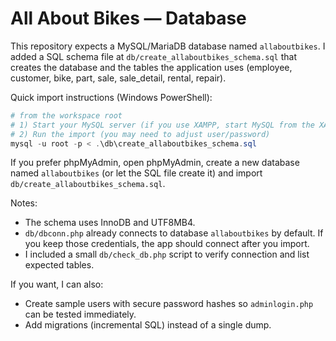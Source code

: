 # All About Bikes — Database

This repository expects a MySQL/MariaDB database named `allaboutbikes`. I added a SQL schema file at `db/create_allaboutbikes_schema.sql` that creates the database and the tables the application uses (employee, customer, bike, part, sale, sale_detail, rental, repair).

Quick import instructions (Windows PowerShell):

```powershell
# from the workspace root
# 1) Start your MySQL server (if you use XAMPP, start MySQL from the XAMPP control panel)
# 2) Run the import (you may need to adjust user/password)
mysql -u root -p < .\db\create_allaboutbikes_schema.sql
```

If you prefer phpMyAdmin, open phpMyAdmin, create a new database named `allaboutbikes` (or let the SQL file create it) and import `db/create_allaboutbikes_schema.sql`.

Notes:
- The schema uses InnoDB and UTF8MB4.
- `db/dbconn.php` already connects to database `allaboutbikes` by default. If you keep those credentials, the app should connect after you import.
- I included a small `db/check_db.php` script to verify connection and list expected tables.

If you want, I can also:
- Create sample users with secure password hashes so `adminlogin.php` can be tested immediately.
- Add migrations (incremental SQL) instead of a single dump.
